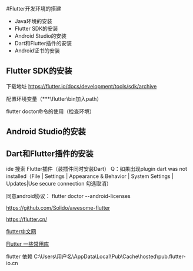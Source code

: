 #Flutter开发环境的搭建

- Java环境的安装
- Flutter SDK的安装
- Android Studio的安装
- Dart和Flutter插件的安装
- Android证书的安装

## Flutter SDK的安装
 下载地址 https://flutter.io/docs/development/tools/sdk/archive
 
 配置环境变量（***\flutter\bin加入path）
 
 flutter doctor命令的使用（检查环境）
 
 ## Android Studio的安装
 
 ## Dart和Flutter插件的安装
   ide 搜索 Flutter插件（装插件同时安装Dart）
   Q：如果出现plugin dart was not installed（File | Settings | Appearance & Behavior | System Settings | Updates|Use secure connection  勾选取消）
   
   同意android协议： flutter doctor --android-licenses
   
   
   
   https://github.com/Solido/awesome-flutter
   
https://flutter.cn/

[flutter中文网](https://flutterchina.club/)

[Flutter 一些常用库](https://www.cnblogs.com/yangyxd/p/9232308.html)

flutter 依赖 C:\Users\用户名\AppData\Local\Pub\Cache\hosted\pub.flutter-io.cn
   


